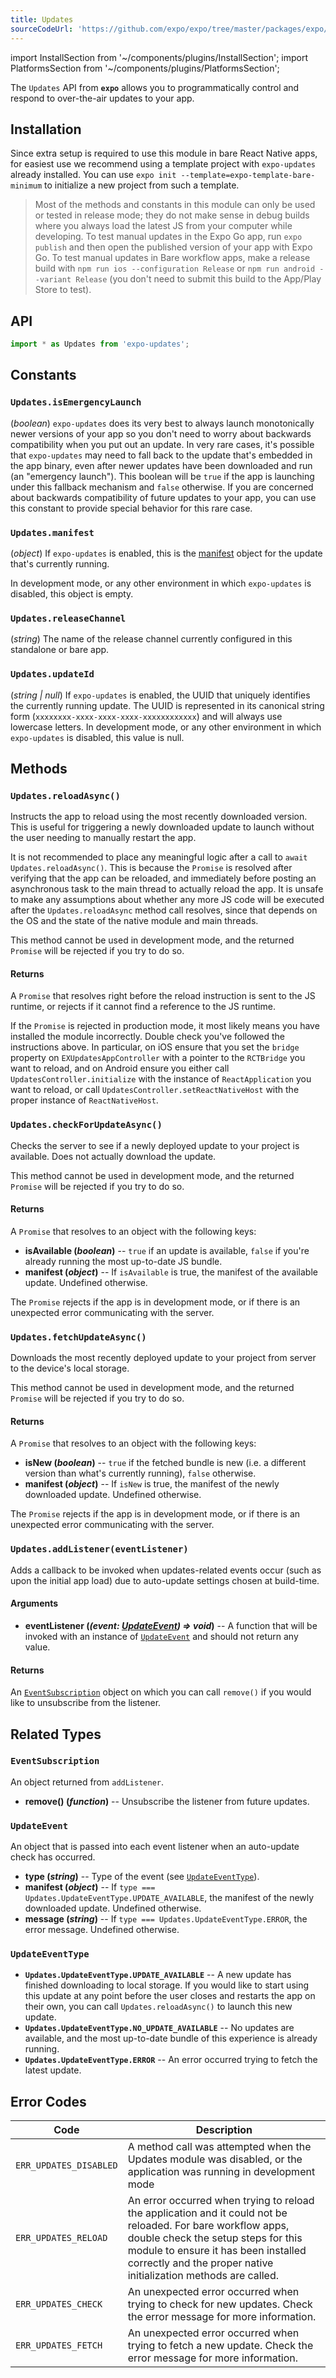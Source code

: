 ```yaml
---
title: Updates
sourceCodeUrl: 'https://github.com/expo/expo/tree/master/packages/expo/src/Updates'
---
```


import InstallSection from '~/components/plugins/InstallSection';
import PlatformsSection from '~/components/plugins/PlatformsSection';

The `Updates` API from **`expo`** allows you to programmatically control and respond to over-the-air updates to your app.

<PlatformsSection android emulator ios simulator />

## Installation

<InstallSection packageName="expo-updates" />

Since extra setup is required to use this module in bare React Native apps, for easiest use we recommend using a template project with `expo-updates` already installed. You can use `expo init --template=expo-template-bare-minimum` to initialize a new project from such a template.

> Most of the methods and constants in this module can only be used or tested in release mode; they do not make sense in debug builds where you always load the latest JS from your computer while developing. To test manual updates in the Expo Go app, run `expo publish` and then open the published version of your app with Expo Go. To test manual updates in Bare workflow apps, make a release build with `npm run ios --configuration Release` or `npm run android --variant Release` (you don't need to submit this build to the App/Play Store to test).

## API

```js
import * as Updates from 'expo-updates';
```

## Constants

### `Updates.isEmergencyLaunch`

(_boolean_) `expo-updates` does its very best to always launch monotonically newer versions of your app so you don't need to worry about backwards compatibility when you put out an update. In very rare cases, it's possible that `expo-updates` may need to fall back to the update that's embedded in the app binary, even after newer updates have been downloaded and run (an "emergency launch"). This boolean will be `true` if the app is launching under this fallback mechanism and `false` otherwise. If you are concerned about backwards compatibility of future updates to your app, you can use this constant to provide special behavior for this rare case.

### `Updates.manifest`

(_object_) If `expo-updates` is enabled, this is the [manifest](../../../guides/how-expo-works.md#expo-development-server) object for the update that's currently running.

In development mode, or any other environment in which `expo-updates` is disabled, this object is empty.

### `Updates.releaseChannel`

(_string_) The name of the release channel currently configured in this standalone or bare app.

### `Updates.updateId`

(_string | null_) If `expo-updates` is enabled, the UUID that uniquely identifies the currently running update. The UUID is represented in its canonical string form (`xxxxxxxx-xxxx-xxxx-xxxx-xxxxxxxxxxxx`) and will always use lowercase letters. In development mode, or any other environment in which `expo-updates` is disabled, this value is null.

## Methods

### `Updates.reloadAsync()`

Instructs the app to reload using the most recently downloaded version. This is useful for triggering a newly downloaded update to launch without the user needing to manually restart the app.

It is not recommended to place any meaningful logic after a call to `await Updates.reloadAsync()`. This is because the `Promise` is resolved after verifying that the app can be reloaded, and immediately before posting an asynchronous task to the main thread to actually reload the app. It is unsafe to make any assumptions about whether any more JS code will be executed after the `Updates.reloadAsync` method call resolves, since that depends on the OS and the state of the native module and main threads.

This method cannot be used in development mode, and the returned `Promise` will be rejected if you try to do so.

#### Returns

A `Promise` that resolves right before the reload instruction is sent to the JS runtime, or rejects if it cannot find a reference to the JS runtime.

If the `Promise` is rejected in production mode, it most likely means you have installed the module incorrectly. Double check you've followed the instructions above. In particular, on iOS ensure that you set the `bridge` property on `EXUpdatesAppController` with a pointer to the `RCTBridge` you want to reload, and on Android ensure you either call `UpdatesController.initialize` with the instance of `ReactApplication` you want to reload, or call `UpdatesController.setReactNativeHost` with the proper instance of `ReactNativeHost`.

### `Updates.checkForUpdateAsync()`

Checks the server to see if a newly deployed update to your project is available. Does not actually download the update.

This method cannot be used in development mode, and the returned `Promise` will be rejected if you try to do so.

#### Returns

A `Promise` that resolves to an object with the following keys:

- **isAvailable (_boolean_)** -- `true` if an update is available, `false` if you're already running the most up-to-date JS bundle.
- **manifest (_object_)** -- If `isAvailable` is true, the manifest of the available update. Undefined otherwise.

The `Promise` rejects if the app is in development mode, or if there is an unexpected error communicating with the server.

### `Updates.fetchUpdateAsync()`

Downloads the most recently deployed update to your project from server to the device's local storage.

This method cannot be used in development mode, and the returned `Promise` will be rejected if you try to do so.

#### Returns

A `Promise` that resolves to an object with the following keys:

- **isNew (_boolean_)** -- `true` if the fetched bundle is new (i.e. a different version than what's currently running), `false` otherwise.
- **manifest (_object_)** -- If `isNew` is true, the manifest of the newly downloaded update. Undefined otherwise.

The `Promise` rejects if the app is in development mode, or if there is an unexpected error communicating with the server.

### `Updates.addListener(eventListener)`

Adds a callback to be invoked when updates-related events occur (such as upon the initial app load) due to auto-update settings chosen at build-time.

#### Arguments

- **eventListener (_(event: [UpdateEvent](#updateevent)) => void_)** -- A function that will be invoked with an instance of [`UpdateEvent`](#updateevent) and should not return any value.

#### Returns

An [`EventSubscription`](#eventsubscription) object on which you can call `remove()` if you would like to unsubscribe from the listener.

## Related Types

### `EventSubscription`

An object returned from `addListener`.

- **remove() (_function_)** -- Unsubscribe the listener from future updates.

### `UpdateEvent`

An object that is passed into each event listener when an auto-update check has occurred.

- **type (_string_)** -- Type of the event (see [`UpdateEventType`](#updateeventtype)).
- **manifest (_object_)** -- If `type === Updates.UpdateEventType.UPDATE_AVAILABLE`, the manifest of the newly downloaded update. Undefined otherwise.
- **message (_string_)** -- If `type === Updates.UpdateEventType.ERROR`, the error message. Undefined otherwise.

### `UpdateEventType`

- **`Updates.UpdateEventType.UPDATE_AVAILABLE`** -- A new update has finished downloading to local storage. If you would like to start using this update at any point before the user closes and restarts the app on their own, you can call `Updates.reloadAsync()` to launch this new update.
- **`Updates.UpdateEventType.NO_UPDATE_AVAILABLE`** -- No updates are available, and the most up-to-date bundle of this experience is already running.
- **`Updates.UpdateEventType.ERROR`** -- An error occurred trying to fetch the latest update.

## Error Codes

| Code                   | Description                                                                                                                                                                                                                                                   |
| ---------------------- | ------------------------------------------------------------------------------------------------------------------------------------------------------------------------------------------------------------------------------------------------------------- |
| `ERR_UPDATES_DISABLED` | A method call was attempted when the Updates module was disabled, or the application was running in development mode                                                                                                                                          |
| `ERR_UPDATES_RELOAD`   | An error occurred when trying to reload the application and it could not be reloaded. For bare workflow apps, double check the setup steps for this module to ensure it has been installed correctly and the proper native initialization methods are called. |
| `ERR_UPDATES_CHECK`    | An unexpected error occurred when trying to check for new updates. Check the error message for more information.                                                                                                                                              |
| `ERR_UPDATES_FETCH`    | An unexpected error occurred when trying to fetch a new update. Check the error message for more information.                                                                                                                                                 |
